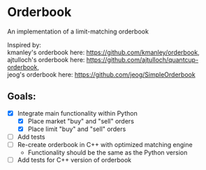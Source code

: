 # Orderbook
An implementation of a limit-matching orderbook

Inspired by:  
kmanley's orderbook here: https://github.com/kmanley/orderbook,  
ajtulloch's orderbook here: https://github.com/ajtulloch/quantcup-orderbook,  
jeog's orderbook here: https://github.com/jeog/SimpleOrderbook

## Goals:
- [x] Integrate main functionality within Python
  - [x] Place market "buy" and "sell" orders
  - [x] Place limit "buy" and "sell" orders
- [ ] Add tests
- [ ] Re-create orderbook in C++ with optimized matching engine
  - Functionality should be the same as the Python version
- [ ] Add tests for C++ version of orderbook